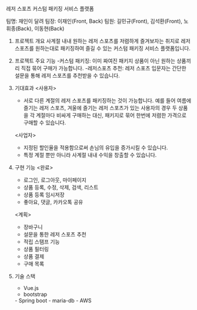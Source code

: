 <Linkivity> 레저 스포츠 커스텀 패키징 서비스 플랫폼

팀명: 재인이 달려
팀장: 이재인(Front, Back)
팀원: 길민규(Front), 김석환(Front), 노휘종(Back), 이동현(Back)

1. 프로젝트 개요
    사계절 내내 원하는 레저 스포츠를 저렴하게 즐겨보자는 취지로
    레저 스포츠를 원하는대로 패키징하여 즐길 수 있는 커스텀 패키징 서비스 플랫폼입니다.

2. 프로젝트 주요 기능
    -커스텀 패키징: 이미 짜여진 패키지 상품이 아닌 원하는 상품끼리 직접 묶어 구매가 가능합니다.
    -레저스포츠 추천: 레저 스포츠 입문자는 간단한 설문을 통해 레저 스포츠를 추천받을 수 있습니다.

3. 기대효과
    <사용자>
     - 서로 다른 계절의 레저 스포츠를 패키징하는 것이 가능합니다.
       예를 들어 여름에 즐기는 레저 스포츠, 겨울에 즐기는 레저 스포츠가 있는 사용자의 경우 두 상품을 각 계절마다 비싸게 구매하는 대신,
       패키지로 묶어 한번에 저렴한 가격으로 구매할 수 있습니다.

    <사업자>
     - 지정된 할인율을 적용함으로써 손님의 유입을 증가시킬 수 있습니다.
     - 특정 계절 뿐만 아니라 사계절 내내 수익을 창출할 수 있습니다.

4. 구현 기능
    <완료>
     - 로그인, 로그아웃, 마이페이지
     - 상품 등록, 수정, 삭제, 검색, 리스트
     - 상품 등록 임시저장
     - 좋아요, 댓글, 카카오톡 공유
    
    <계획>
     - 장바구니
     - 설문을 통한 레저 스포츠 추천
     - 적립 스탬프 기능
     - 상품 필터링
     - 상품 결제
     - 구매 목록

     
5. 기술 스택
    <Frontend>
     - Vue.js
     - bootstrap

    <Backend>
     - Spring boot
     - maria-db
     
    <Server>
     - AWS


